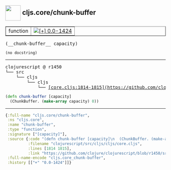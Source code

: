 ## <img width="48px" valign="middle" src="http://i.imgur.com/Hi20huC.png"> cljs.core/chunk-buffer

 <table border="1">
<tr>
<td>function</td>
<td><a href="https://github.com/cljsinfo/api-refs/tree/0.0-1424"><img valign="middle" alt="[+] 0.0-1424" src="https://img.shields.io/badge/+-0.0--1424-lightgrey.svg"></a> </td>
</tr>
</table>

 <samp>
(__chunk-buffer__ capacity)<br>
</samp>

```
(no docstring)
```

---

 <pre>
clojurescript @ r1450
└── src
    └── cljs
        └── cljs
            └── <ins>[core.cljs:1814-1815](https://github.com/clojure/clojurescript/blob/r1450/src/cljs/cljs/core.cljs#L1814-L1815)</ins>
</pre>

```clj
(defn chunk-buffer [capacity]
  (ChunkBuffer. (make-array capacity) 0))
```


---

```clj
{:full-name "cljs.core/chunk-buffer",
 :ns "cljs.core",
 :name "chunk-buffer",
 :type "function",
 :signature ["[capacity]"],
 :source {:code "(defn chunk-buffer [capacity]\n  (ChunkBuffer. (make-array capacity) 0))",
          :filename "clojurescript/src/cljs/cljs/core.cljs",
          :lines [1814 1815],
          :link "https://github.com/clojure/clojurescript/blob/r1450/src/cljs/cljs/core.cljs#L1814-L1815"},
 :full-name-encode "cljs.core_chunk-buffer",
 :history [["+" "0.0-1424"]]}

```
